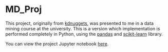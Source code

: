 MD_Proj
=======



This project, originally from [kdnuggets](https://www.kdnuggets.com/data_mining_course/assignments/final-project.html), was presented to me in a data mining course at the university. This is a version which implementation is performed completely in Python, using the [pandas](https://pandas.pydata.org/) and [scikit-learn](http://scikit-learn.org/stable/) library.

You can view the project Jupyter notebook [here](http://nbviewer.jupyter.org/github/ojon/MD_Proj/blob/sklearn-ver/microarrayDiseasesKDnuggets.ipynb).
